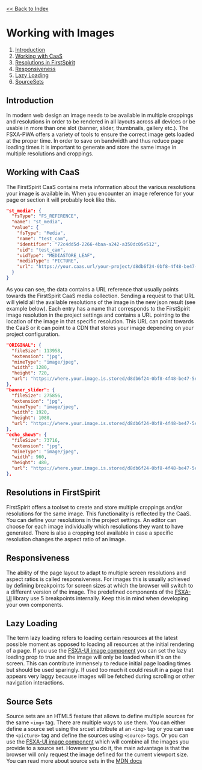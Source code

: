 [<< Back to Index](./index.md)

# Working with Images

1. [Introduction](#introduction)
2. [Working with CaaS](#working-with-caas)
3. [Resolutions in FirstSpirit](#resolutions-in-firstspirit)
4. [Responsiveness](#responsiveness)
5. [Lazy Loading](#lazy-loading)
6. [SourceSets](#sourcesets)

## Introduction

In modern web design an image needs to be available in multiple croppings and resolutions in order to be rendered in all layouts across all devices or be usable in more than one slot (banner, slider, thumbnails, gallery etc.). The FSXA-PWA offers a variety of tools to ensure the correct image gets loaded at the proper time. In order to save on bandwidth and thus reduce page loading times it is important to generate and store the same image in multiple resolutions and croppings.

## Working with CaaS

The FirstSpirit CaaS contains meta information about the various resolutions your image is available in. When you encounter an image reference for your page or section it will probably look like this.

```json
"st_media": {
  "fsType": "FS_REFERENCE",
  "name": "st_media",
  "value": {
    "fsType": "Media",
    "name": "test_cam",
    "identifier": "72c4dd5d-2266-4baa-a242-a350dc05e512",
    "uid": "test_cam",
    "uidType": "MEDIASTORE_LEAF",
    "mediaType": "PICTURE",
    "url": "https://your.caas.url/your-project/d8db6f24-0bf8-4f48-be47-5e41d8d427fc.preview.content/72c4dd5d-2266-4baa-a242-a350dc05e512.en_GB"
  }
}
```

As you can see, the data contains a URL reference that usually points towards the FirstSpirit CaaS media collection. Sending a request to that URL will yield all the available resolutions of the image in the new json result (see example below). Each entry has a name that corresponds to the FirstSpirit image resolution in the project settings and contains a URL pointing to the location of the image in that specific resolution. This URL can point towards the CaaS or it can point to a CDN that stores your image depending on your project configuration.

```json
"ORIGINAL": {
  "fileSize": 113958,
  "extension": "jpg",
  "mimeType": "image/jpeg",
  "width": 1280,
  "height": 720,
  "url": "https://where.your.image.is.stored/d8db6f24-0bf8-4f48-be47-5e41d8d427fc/preview/Images/Product-Images/Security-Camera.jpg"
},
"banner_slider": {
  "fileSize": 275856,
  "extension": "jpg",
  "mimeType": "image/jpeg",
  "width": 1920,
  "height": 1080,
  "url": "https://where.your.image.is.stored/d8db6f24-0bf8-4f48-be47-5e41d8d427fc/preview/Images/Product-Images/Security-Camera_banner_slider.jpg"
},
"echo_show5": {
  "fileSize": 73716,
  "extension": "jpg",
  "mimeType": "image/jpeg",
  "width": 960,
  "height": 480,
  "url": "https://where.your.image.is.stored/d8db6f24-0bf8-4f48-be47-5e41d8d427fc/preview/Images/Product-Images/Security-Camera_echo_show5.jpg"
},
```

## Resolutions in FirstSpirit

FirstSpirit offers a toolset to create and store multiple croppings and/or resolutions for the same image. This functionality is reflected by the CaaS. You can define your resolutions in the project settings. An editor can choose for each image individually which resolutions they want to have generated. There is also a cropping tool available in case a specific resolution changes the aspect ratio of an image.

## Responsiveness

The ability of the page layout to adapt to multiple screen resolutions and aspect ratios is called responsiveness. For images this is usually achieved by defining breakpoints for screen sizes at which the browser will switch to a different version of the image. The predefined components of the [FSXA-UI](https://enterprise-fsxa-ui.e-spirit.cloud/components/image) library use 5 breakpoints internally. Keep this in mind when developing your own components.

## Lazy Loading

The term lazy loading refers to loading certain resources at the latest possible moment as opposed to loading all resources at the initial rendering of a page. If you use the [FSXA-UI image component](https://enterprise-fsxa-ui.e-spirit.cloud/components/image) you can set the lazy loading prop to true and the image will only be loaded when it's on the screen. This can contribute immensely to reduce initial page loading times but should be used sparingly. If used too much it could result in a page that appears very laggy because images will be fetched during scrolling or other navigation interactions.

## Source Sets

Source sets are an HTML5 feature that allows to define multiple sources for the same `<img>` tag. There are multiple ways to use them. You can either define a source set using the srcset attribute at an `<img>` tag or you can use the `<picture>` tag and define the sources using `<source>` tags. Or you can use the [FSXA-UI image component](https://enterprise-fsxa-ui.e-spirit.cloud/components/image) which will combine all the images you provide to a source set. However you do it, the main advantage is that the browser will only request the image defined for the current viewport size. You can read more about source sets in the [MDN docs](https://developer.mozilla.org/en-US/docs/Web/API/HTMLImageElement/srcset)